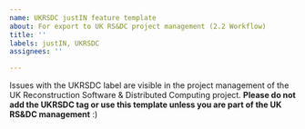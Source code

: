 ```yaml
---
name: UKRSDC justIN feature template
about: For export to UK RS&DC project management (2.2 Workflow)
title: ''
labels: justIN, UKRSDC
assignees: ''

---
```


Issues with the UKRSDC label are visible in the project management of the UK Reconstruction Software & Distributed Computing project. **Please do not add the UKRSDC tag or use this template unless you are part of the UK RS&DC management** :)
